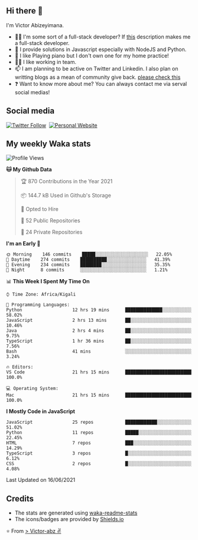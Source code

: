 ## Hi there 👋
I'm Victor Abizeyimana.  
- 👨‍💻 I'm some sort of a full-stack developer? If [this](https://www.w3schools.com/whatis/whatis_fullstack.asp) description makes me a full-stack developer.
- 🌱 I provide solutions in Javascript especially with NodeJS and Python. 
- 🎹 I like Playing piano but I don't own one for my home practice!
- 👯‍♀️ I like working in team.
- 📫 I am planning to be active on Twitter and Linkedin. I also plan on writting blogs as a mean of community give back. [please check this](https://victor-abz.com/)
- ❓ Want to know more about me? You can always contact me via serval social medias!

## Social media
[![Twitter Follow](https://img.shields.io/twitter/follow/vicky_abz?color=%231DA1F2&label=Twitter&style=for-the-badge&logo=twitter&logoColor=ffffff)](https://twitter.com/vicky_abz)
‎‎ [![Personal Website](https://img.shields.io/static/v1?label=visit&message=victor-abz.com&color=%235F021F&style=for-the-badge)](https://victor-abz.com/)

## My weekly Waka stats
<!--START_SECTION:waka-->
![Profile Views](http://img.shields.io/badge/Profile%20Views-0-blue)

**🐱 My Github Data** 

> 🏆 870 Contributions in the Year 2021
 > 
> 📦 144.7 kB Used in Github's Storage 
 > 
> 💼 Opted to Hire
 > 
> 📜 52 Public Repositories 
 > 
> 🔑 24 Private Repositories  
 > 
**I'm an Early 🐤** 

```text
🌞 Morning    146 commits    █████░░░░░░░░░░░░░░░░░░░░   22.05% 
🌆 Daytime    274 commits    ██████████░░░░░░░░░░░░░░░   41.39% 
🌃 Evening    234 commits    ████████░░░░░░░░░░░░░░░░░   35.35% 
🌙 Night      8 commits      ░░░░░░░░░░░░░░░░░░░░░░░░░   1.21%

```


📊 **This Week I Spent My Time On** 

```text
⌚︎ Time Zone: Africa/Kigali

💬 Programming Languages: 
Python                   12 hrs 19 mins      ██████████████░░░░░░░░░░░   58.02% 
JavaScript               2 hrs 13 mins       ██░░░░░░░░░░░░░░░░░░░░░░░   10.46% 
Java                     2 hrs 4 mins        ██░░░░░░░░░░░░░░░░░░░░░░░   9.75% 
TypeScript               1 hr 36 mins        ██░░░░░░░░░░░░░░░░░░░░░░░   7.56% 
Bash                     41 mins             ░░░░░░░░░░░░░░░░░░░░░░░░░   3.24%

🔥 Editors: 
VS Code                  21 hrs 15 mins      █████████████████████████   100.0%

💻 Operating System: 
Mac                      21 hrs 15 mins      █████████████████████████   100.0%

```

**I Mostly Code in JavaScript** 

```text
JavaScript               25 repos            ████████████░░░░░░░░░░░░░   51.02% 
Python                   11 repos            █████░░░░░░░░░░░░░░░░░░░░   22.45% 
HTML                     7 repos             ███░░░░░░░░░░░░░░░░░░░░░░   14.29% 
TypeScript               3 repos             █░░░░░░░░░░░░░░░░░░░░░░░░   6.12% 
CSS                      2 repos             █░░░░░░░░░░░░░░░░░░░░░░░░   4.08%

```



 Last Updated on 16/06/2021
<!--END_SECTION:waka-->

## Credits
- The stats are generated using [waka-readme-stats](https://github.com/anmol098/waka-readme-stats)
- The icons/badges are provided by [Shields.io](https://shields.io/)

⭐️ From [> Victor-abz ✌](https://victor-abz.com/)
